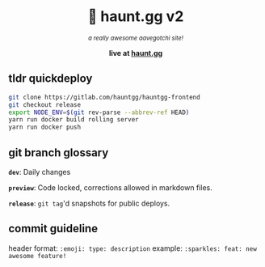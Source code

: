 <div align=center>

# 👻 haunt.gg v2

<small>

*a really awesome aavegotchi site!*

</small>

**live at [haunt.gg](https://haunt.gg)**

</div>

## tldr quickdeploy

```bash
git clone https://gitlab.com/hauntgg/hauntgg-frontend
git checkout release
export NODE_ENV=$(git rev-parse --abbrev-ref HEAD)
yarn run docker build rolling server
yarn run docker push
```

## git branch glossary

**`dev`**: Daily changes

**`preview`**: Code locked, corrections allowed in markdown files.

**`release`**: `git tag`'d snapshots for public deploys.

## commit guideline

header format: `:emoji: type: description`
example: `:sparkles: feat: new awesome feature!`
